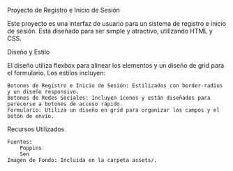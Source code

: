 Proyecto de Registro e Inicio de Sesión

Este proyecto es una interfaz de usuario para un sistema de registro e inicio de sesión. Está diseñado para ser simple y atractivo, utilizando HTML y CSS.

Diseño y Estilo

El diseño utiliza flexbox para alinear los elementos y un diseño de grid para el formulario. Los estilos incluyen:

    Botones de Registro e Inicio de Sesión: Estilizados con border-radius y un diseño responsivo.
    Botones de Redes Sociales: Incluyen íconos y están diseñados para parecerse a botones de acceso rápido.
    Formulario: Utiliza un diseño en grid para organizar los campos y el botón de envío.

Recursos Utilizados

    Fuentes:
        Poppins
        Sen
    Imagen de Fondo: Incluida en la carpeta assets/.
